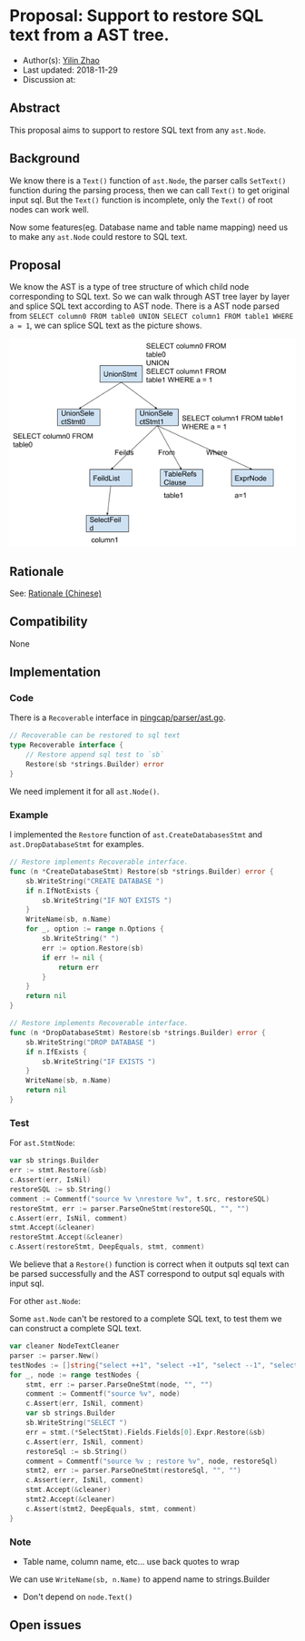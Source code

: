 # Proposal: Support to restore SQL text from a AST tree.

- Author(s):     [Yilin Zhao](https://github.com/leoppro)
- Last updated:  2018-11-29
- Discussion at: 

## Abstract

This proposal aims to support to restore SQL text from any `ast.Node`.

## Background

We know there is a `Text()` function of `ast.Node`, 
the parser calls `SetText()` function during the parsing process, then we can call `Text()` to get original input sql. 
But the `Text()` function is incomplete, only the `Text()` of root nodes can work well. 

Now some features(eg. Database name and table name mapping) need us to make any `ast.Node` could restore to SQL text.

## Proposal

We know the AST is a type of tree structure of which child node corresponding to SQL text. 
So we can walk through AST tree layer by layer and splice SQL text according to AST node. 
There is a AST node parsed from `SELECT column0 FROM table0 UNION SELECT column1 FROM table1 WHERE a = 1`, 
we can splice SQL text as the picture shows.

![ast tree](./imgs/ast-tree.png)

## Rationale

See: [Rationale (Chinese)](https://docs.google.com/document/d/1KF4OvObvAzT0YW_KwiMRrsGZQMNVE03RdqShhStM_D4/edit?usp=sharing)

## Compatibility

None

## Implementation

### Code

There is a `Recoverable` interface in [pingcap/parser/ast.go](https://github.com/pingcap/parser/blob/master/ast/ast.go).  

```go
// Recoverable can be restored to sql text
type Recoverable interface {
	// Restore append sql test to `sb`
	Restore(sb *strings.Builder) error
}
```

We need implement it for all `ast.Node()`.

### Example

I implemented the `Restore` function of `ast.CreateDatabasesStmt` and `ast.DropDatabaseStmt` for examples.

```go
// Restore implements Recoverable interface.
func (n *CreateDatabaseStmt) Restore(sb *strings.Builder) error {
	sb.WriteString("CREATE DATABASE ")
	if n.IfNotExists {
		sb.WriteString("IF NOT EXISTS ")
	}
	WriteName(sb, n.Name)
	for _, option := range n.Options {
		sb.WriteString(" ")
		err := option.Restore(sb)
		if err != nil {
			return err
		}
	}
	return nil
}
```

```go
// Restore implements Recoverable interface.
func (n *DropDatabaseStmt) Restore(sb *strings.Builder) error {
	sb.WriteString("DROP DATABASE ")
	if n.IfExists {
		sb.WriteString("IF EXISTS ")
	}
	WriteName(sb, n.Name)
	return nil
}
```

### Test

For `ast.StmtNode`:

```go
var sb strings.Builder
err := stmt.Restore(&sb)
c.Assert(err, IsNil)
restoreSQL := sb.String()
comment := Commentf("source %v \nrestore %v", t.src, restoreSQL)
restoreStmt, err := parser.ParseOneStmt(restoreSQL, "", "")
c.Assert(err, IsNil, comment)
stmt.Accept(&cleaner)
restoreStmt.Accept(&cleaner)
c.Assert(restoreStmt, DeepEquals, stmt, comment)
```

We believe that a `Restore()` function is correct when it outputs sql text 
can be parsed successfully and the AST correspond to output sql equals with input sql.

For other `ast.Node`:

Some `ast.Node` can't be restored to a complete SQL text, 
to test them we can construct a complete SQL text.

```go
var cleaner NodeTextCleaner
parser := parser.New()
testNodes := []string{"select ++1", "select -+1", "select --1", "select -1"}
for _, node := range testNodes {
    stmt, err := parser.ParseOneStmt(node, "", "")
    comment := Commentf("source %v", node)
    c.Assert(err, IsNil, comment)
    var sb strings.Builder
    sb.WriteString("SELECT ")
    err = stmt.(*SelectStmt).Fields.Fields[0].Expr.Restore(&sb)
    c.Assert(err, IsNil, comment)
    restoreSql := sb.String()
    comment = Commentf("source %v ; restore %v", node, restoreSql)
    stmt2, err := parser.ParseOneStmt(restoreSql, "", "")
    c.Assert(err, IsNil, comment)
    stmt.Accept(&cleaner)
    stmt2.Accept(&cleaner)
    c.Assert(stmt2, DeepEquals, stmt, comment)
}
```

### Note

* Table name, column name, etc... use back quotes to wrap

We can use `WriteName(sb, n.Name)` to append name to strings.Builder

* Don't depend on `node.Text()`

## Open issues
